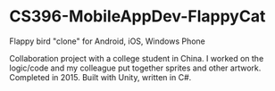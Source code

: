 # CS396-MobileAppDev-FlappyCat
 Flappy bird "clone" for Android, iOS, Windows Phone

Collaboration project with a college student in China. I worked on the logic/code and my colleague put together sprites and other artwork. Completed in 2015. Built with Unity, written in C#. 
